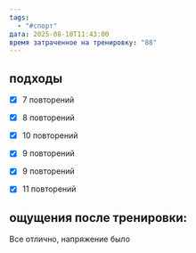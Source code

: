 ```yaml
---
tags:
  - "#спорт"
дата: 2025-08-18T11:43:00
время затраченное на тренировку: "88"
---
```


## подходы

 - [x] 7 повторений 
 - [x] 8 повторений
 - [x] 10 повторений
 - [x] 9 повторений
 - [x] 9 повторений
 - [x] 11 повторений 

 
## ощущения после тренировки:

Все отлично, напряжение было

